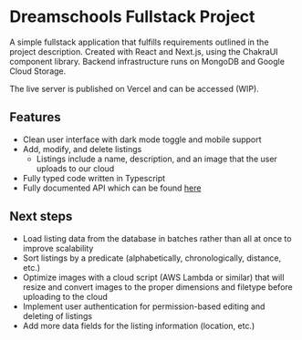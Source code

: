 # Dreamschools Fullstack Project
A simple fullstack application that fulfills requirements outlined in the project description.
Created with React and Next.js, using the ChakraUI component library.
Backend infrastructure runs on MongoDB and Google Cloud Storage.

The live server is published on Vercel and can be accessed (WIP).

## Features
 - Clean user interface with dark mode toggle and mobile support
 - Add, modify, and delete listings
   - Listings include a name, description, and an image that the user uploads to our cloud
 - Fully typed code written in Typescript
 - Fully documented API which can be found [here](docs/API)

## Next steps
 - Load listing data from the database in batches rather than all at once to improve scalability
 - Sort listings by a predicate (alphabetically, chronologically, distance, etc.)
 - Optimize images with a cloud script (AWS Lambda or similar) that will resize and convert images to the proper dimensions and filetype before uploading to the cloud
 - Implement user authentication for permission-based editing and deleting of listings
 - Add more data fields for the listing information (location, etc.)